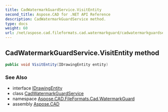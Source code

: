 ```yaml
---
title: CadWatermarkGuardService.VisitEntity
second_title: Aspose.CAD for .NET API Reference
description: CadWatermarkGuardService method. 
type: docs
weight: 60
url: /net/aspose.cad.fileformats.cad.watermarkguard/cadwatermarkguardservice/visitentity/
---
```

## CadWatermarkGuardService.VisitEntity method

```csharp
public void VisitEntity(IDrawingEntity entity)
```

### See Also

* interface [IDrawingEntity](../../../aspose.cad/idrawingentity/)
* class [CadWatermarkGuardService](../)
* namespace [Aspose.CAD.FileFormats.Cad.WatermarkGuard](../../../aspose.cad.fileformats.cad.watermarkguard/)
* assembly [Aspose.CAD](../../../)


